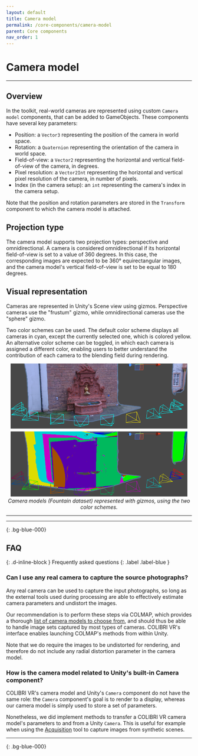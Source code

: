```yaml
---
layout: default
title: Camera model
permalink: /core-components/camera-model
parent: Core components
nav_order: 1
---
```


# Camera model

* * *

## Overview

In the toolkit, real-world cameras are represented using custom `Camera model` components, that can be added to GameObjects. These components have several key parameters:
- Position: a `Vector3` representing the position of the camera in world space.
- Rotation: a `Quaternion` representing the orientation of the camera in world space.
- Field-of-view: a `Vector2` representing the horizontal and vertical field-of-view of the camera, in degrees.
- Pixel resolution: a `Vector2Int` representing the horizontal and vertical pixel resolution of the camera, in number of pixels.
- Index (in the camera setup): an `int` representing the camera's index in the camera setup.

Note that the position and rotation parameters are stored in the `Transform` component to which the camera model is attached.

## Projection type

The camera model supports two projection types: perspective and omnidirectional. A camera is considered omnidirectional if its horizontal field-of-view is set to a value of 360 degrees. In this case, the corresponding images are expected to be 360° equirectangular images, and the camera model's vertical field-of-view is set to be equal to 180 degrees.

## Visual representation

Cameras are represented in Unity's Scene view using gizmos. Perspective cameras use the "frustum" gizmo, while omnidirectional cameras use the "sphere" gizmo.

Two color schemes can be used. The default color scheme displays all cameras in cyan, except the currently selected one, which is colored yellow. An alternative color scheme can be toggled, in which each camera is assigned a different color, enabling users to better understand the contribution of each camera to the blending field during rendering.

<p align="center">
      <img src="https://github.com/caor-mines-paristech/colibri-vr/raw/master/docs/illustrations/Fountain.png" alt="" width="480" height="360"><br><i>Camera models (Fountain dataset) represented with gizmos, using the two color schemes.</i>
</p>

* * * 
* * * 
{: .bg-blue-000}

## FAQ
{: .d-inline-block }
Frequently asked questions
{: .label .label-blue }

### Can I use any real camera to capture the source photographs?

Any real camera can be used to capture the input photographs, so long as the external tools used during processing are able to effectively estimate camera parameters and undistort the images.

Our recommendation is to perform these steps via COLMAP, which provides a thorough [list of camera models to choose from](https://colmap.github.io/cameras.html), and should thus be able to handle image sets captured by most types of cameras. COLIBRI VR's interface enables launching COLMAP's methods from within Unity.

Note that we do require the images to be undistorted for rendering, and therefore do not include any radial distortion parameter in the camera model.

### How is the camera model related to Unity's built-in Camera component?

COLIBRI VR's camera model and Unity's `Camera` component do not have the same role: the `Camera` component's goal is to render to a display, whereas our camera model is simply used to store a set of parameters.

Nonetheless, we did implement methods to transfer a COLIBRI VR camera model's parameters to and from a Unity `Camera`. This is useful for example when using the [Acquisition](https://caor-mines-paristech.github.io/colibri-vr/core-components/acquisition) tool to capture images from synthetic scenes. 

* * * 
{: .bg-blue-000}
